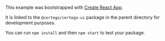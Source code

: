 This example was bootstrapped with [Create React App](https://github.com/facebook/create-react-app).

It is linked to the `@certego/certego-ui` package in the parent directory for development purposes.

You can run `npm install` and then `npm start` to test your package.
